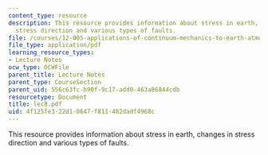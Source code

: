 ```yaml
---
content_type: resource
description: This resource provides information about stress in earth, changes in
  stress direction and various types of faults.
file: /courses/12-005-applications-of-continuum-mechanics-to-earth-atmospheric-and-planetary-sciences-spring-2006/4f125fe322d10647f811482dadf4968c_lec8.pdf
file_type: application/pdf
learning_resource_types:
- Lecture Notes
ocw_type: OCWFile
parent_title: Lecture Notes
parent_type: CourseSection
parent_uid: 556c63fc-b90f-9c17-add0-463a86844cdb
resourcetype: Document
title: lec8.pdf
uid: 4f125fe3-22d1-0647-f811-482dadf4968c
---
```

This resource provides information about stress in earth, changes in stress direction and various types of faults.

